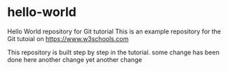 # hello-world
Hello World repository for Git tutorial
This is an example repository for the Git tutoial on https://www.w3schools.com

This repository is built step by step in the tutorial.
some change has been done here
another change
yet another change